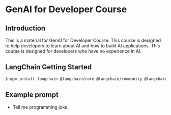 # GenAI for Developer Course

## Introduction

This is a material for GenAI for Developer Course. This course is designed to help developers to learn about AI and how to build AI applications. This course is designed for developers who have no experience in AI.

## LangChain Getting Started

```bash
$ npm install langchain @langchain/core @langchain/community @langchain/groq
```

## Example prompt

- Tell me programming joke.
